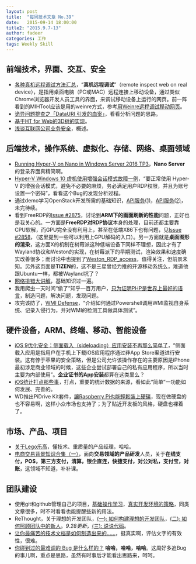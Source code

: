 ```yaml
---
layout: post
title:  "每周技术文章 No.39"
date:   2015-09-14 18:00:00
title2: "2015.9.7-13"
author: fadeer
categories: 工作
tags: Weekly Skill
---
```


前端技术，界面、交互、安全
----
* [各种真机远程调试方法汇总](https://github.com/jieyou/remote_inspect_web_on_real_device)，“**真机远程调试**”（remote inspect web on real device），是指用桌面电脑（PC或MAC）远程连接上移动设备，通过类似Chrome浏览器开发人员工具的界面，来调试移动设备上运行的网页。前一阵看到的MIHTool应该是用的weinre方式，参考[用Weinre远程调试移动网页](https://imququ.com/post/remote-debugging-with-weinre.html)。
* [诡异问题排查之「DataURI 引发的血案」](https://imququ.com/post/datauri-and-404.html)，看看分析问题的思路。
* [基于HT for Web的3D树的实现](http://segmentfault.com/a/1190000003724016)。
* [浅谈互联网公司业务安全](http://drops.wooyun.org/tips/8190)，概述。

后端技术，操作系统、虚拟化、存储、网络、桌面领域
----
* [Running Hyper-V on Nano in Windows Server 2016 TP3](http://blogs.msdn.com/b/virtual_pc_guy/archive/2015/09/08/running-hyper-v-on-nano-in-windows-server-2016-tp3.aspx)，**Nano
Server**的登录界面真精简啊。
* [Hyper-V Windows 10 虚机使用增强会话模式故障一例](http://goxia.maytide.net/read.php/1766.htm)，“要正常使用 Hyper-V 的增强会话模式，避免不必要的麻烦，务必满足用户RDP权限，并且为账号设置一个密码”，看看这个Bug的发现分析过程。
* 通过demo学习OpenStack开发所需的基础知识，[API服务(1)](http://segmentfault.com/a/1190000003718598)，[API服务(2)](http://segmentfault.com/a/1190000003718606)，未完待续。
* 看到FreeRDP的[Issue #2875](https://github.com/FreeRDP/FreeRDP/issues/2875)，讨论到**ARM下的画面刷新的性能**问题，正好也是我关心的。一方面是**FreeRDP对RDP协议**本身的处理，目前还都主要靠CPU软解，而GPU完全没有利用上，甚至在低端X86下也有问题，见[Issue #2858](https://github.com/FreeRDP/FreeRDP/issues/2858)，（这里提到一些可以利用上GPU解码的入口）。另一方面就是**桌面图形的渲染**，这方面X的机制在树莓派这种低端设备下同样不理想，因此才有了Wayland协议和Weston的实现，在树莓派下的早期测试，渲染效果和速度确实改善很多；而讨论中也提到了[Weston_RDP_access](https://wiki.tizen.org/wiki/Weston_RDP_access)，值得关注，但前景未知。另外这页面是**TIZEN**的，这不是三星曾经力推的开源移动系统么，难道他跟Ubuntu一样，都被Wayland坑了？
* [网络排错大讲解](http://xpleaf.blog.51cto.com/9315560/1689438)，基础知识过一遍。
* 我用爬虫一天时间“偷了”知乎一百万用户，[只为证明PHP是世界上最好的语言](http://blog.jobbole.com/88788/)，制造问题，解决问题，发现问题。
* 攻完该防了，[WMI Defense](http://drops.wooyun.org/tips/8290)，“介绍如何通过Powershell调用WMI监视自身系统、记录入侵行为，并对WMI的检测工具做具体测试”。

硬件设备，ARM、终端、移动、智能设备
----
<!--preview-end-->
* [iOS 9优化安全：侧面载入（sideloading）应用安装不再那么简单了](http://www.cnbeta.com/articles/429351.htm)，“侧面载入应用是指用户在手机上下载iOS应用程序通过非App Store渠道进行安装。这有悖于苹果的安全策略，但是公司允许该操作存在的主要原因是iPhone最初涉足商业领域的时候，这些企业尝试部署自己的私有应用程序，所以当时主要为内部使用”。**企业证书的App安装**都算在这类里么？
* [iOS统计打点那些事](http://limboy.me/ios/2015/09/09/ios-analytics.html)，打点，重要的统计数据的来源，看如此“简单”一功能如何发展、完善的。
* WD推出PiDrive Kit套件，[讓Raspberry Pi也能輕鬆裝上硬碟](http://www.techbang.com/posts/26084-wd-launched-the-pidrive-kit-kits-make-raspberry-pi-can-easily-put-on-the-hard-drive)，现在做硬盘的也不容易啊，这样小众市场也支持了；为了贴近开发板的风格，硬盘也裸着了。

市场、产品、项目
----
* [关于Lego乐高](http://www.ifanr.com/560394)，懂技术、重质量的产品经理，哈哈。
* [电商交易背景知识合集（一）](http://www.cnblogs.com/zhengyun_ustc/p/paybg.html)，面向**交易领域的产品研发**人员，关于**在线支付，POS，第三方支付，清算，银企直连，快捷支付，对公对私，支付宝，对账**，这领域不知道，补补课。

团队建设
----
* 使用git和github管理自己的项目，[基础操作学习](http://segmentfault.com/a/1190000003728094)，[真实开发环境的策略](http://segmentfault.com/a/1190000003739324)，同类文章很多，时不时看看也能提醒些新的用法。
* ReThought，关于理想的开发团队，[(一): 如何构建理想的开发团队](http://segmentfault.com/a/1190000003728329)，[(二): 如何照顾团队中的新人](http://segmentfault.com/a/1190000003734131)。*9.28更新*，[(三): 说说代码](http://segmentfault.com/a/1190000003773058)。
* [让你最痛苦的技术文档是如何制造出来的……](http://mp.weixin.qq.com/s?__biz=MzAxMzMxNDIyOA==&mid=214370853&idx=1&sn=1cc574a1c2e6abf98a09e12d9ef88006&scene=0#rd)，挺真实啊，评估文字的有效性，很难。
* [你碰到过的最难调的 Bug 是什么样的？](http://www.zhihu.com/question/34787444) **哈哈，哈哈，哈哈**。这周好多追Bug的事儿啊，重点是思路，虽然有时事后才能看出思路来，呵呵。




